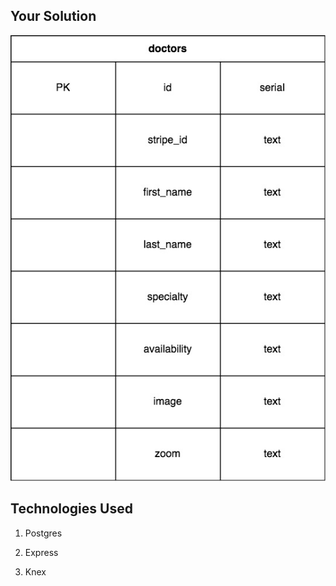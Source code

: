 ## Your Solution

![database schema](./assets/schema.jpg)

## Technologies Used

1. Postgres  

2. Express  

3.  Knex